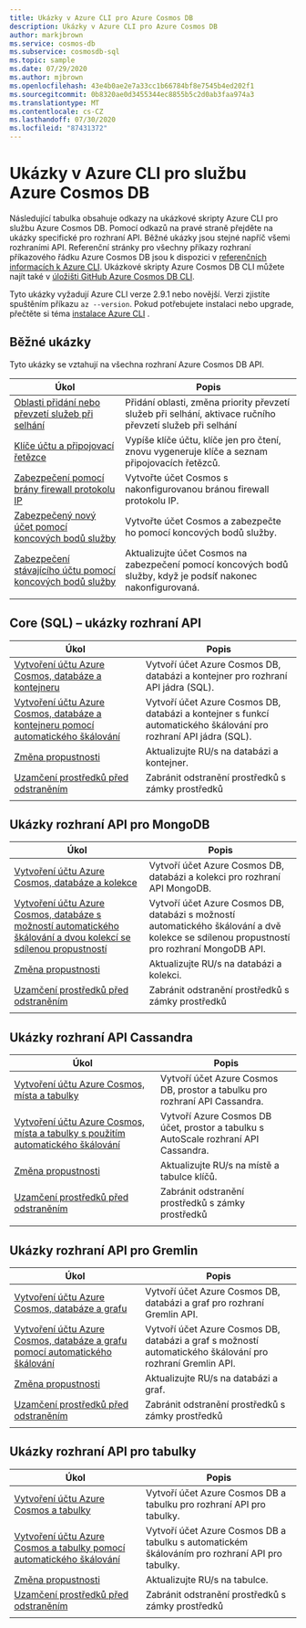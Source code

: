 ```yaml
---
title: Ukázky v Azure CLI pro Azure Cosmos DB
description: Ukázky v Azure CLI pro Azure Cosmos DB
author: markjbrown
ms.service: cosmos-db
ms.subservice: cosmosdb-sql
ms.topic: sample
ms.date: 07/29/2020
ms.author: mjbrown
ms.openlocfilehash: 43e4b0ae2e7a33cc1b66784bf8e7545b4ed202f1
ms.sourcegitcommit: 0b8320ae0d3455344ec8855b5c2d0ab3faa974a3
ms.translationtype: MT
ms.contentlocale: cs-CZ
ms.lasthandoff: 07/30/2020
ms.locfileid: "87431372"
---
```

# <a name="azure-cli-samples-for-azure-cosmos-db"></a>Ukázky v Azure CLI pro službu Azure Cosmos DB

Následující tabulka obsahuje odkazy na ukázkové skripty Azure CLI pro službu Azure Cosmos DB. Pomocí odkazů na pravé straně přejděte na ukázky specifické pro rozhraní API. Běžné ukázky jsou stejné napříč všemi rozhraními API. Referenční stránky pro všechny příkazy rozhraní příkazového řádku Azure Cosmos DB jsou k dispozici v [referenčních informacích k Azure CLI](/cli/azure/cosmosdb). Ukázkové skripty Azure Cosmos DB CLI můžete najít také v [úložišti GitHub Azure Cosmos DB CLI](https://github.com/Azure-Samples/azure-cli-samples/tree/master/cosmosdb).

Tyto ukázky vyžadují Azure CLI verze 2.9.1 nebo novější. Verzi zjistíte spuštěním příkazu `az --version`. Pokud potřebujete instalaci nebo upgrade, přečtěte si téma [instalace Azure CLI](/cli/azure/install-azure-cli) .

## <a name="common-samples"></a>Běžné ukázky

Tyto ukázky se vztahují na všechna rozhraní Azure Cosmos DB API.

|Úkol | Popis |
|---|---|
| [Oblasti přidání nebo převzetí služeb při selhání](scripts/cli/common/regions.md?toc=%2fcli%2fazure%2ftoc.json) | Přidání oblasti, změna priority převzetí služeb při selhání, aktivace ručního převzetí služeb při selhání|
| [Klíče účtu a připojovací řetězce](scripts/cli/common/keys.md?toc=%2fcli%2fazure%2ftoc.json) | Vypíše klíče účtu, klíče jen pro čtení, znovu vygeneruje klíče a seznam připojovacích řetězců.|
| [Zabezpečení pomocí brány firewall protokolu IP](scripts/cli/common/ipfirewall.md?toc=%2fcli%2fazure%2ftoc.json)| Vytvořte účet Cosmos s nakonfigurovanou bránou firewall protokolu IP.|
| [Zabezpečený nový účet pomocí koncových bodů služby](scripts/cli/common/service-endpoints.md?toc=%2fcli%2fazure%2ftoc.json)| Vytvořte účet Cosmos a zabezpečte ho pomocí koncových bodů služby.|
| [Zabezpečení stávajícího účtu pomocí koncových bodů služby](scripts/cli/common/service-endpoints-ignore-missing-vnet.md?toc=%2fcli%2fazure%2ftoc.json)| Aktualizujte účet Cosmos na zabezpečení pomocí koncových bodů služby, když je podsíť nakonec nakonfigurovaná.|
|||

## <a name="core-sql-api-samples"></a>Core (SQL) – ukázky rozhraní API

|Úkol | Popis |
|---|---|
| [Vytvoření účtu Azure Cosmos, databáze a kontejneru](scripts/cli/sql/create.md?toc=%2fcli%2fazure%2ftoc.json)| Vytvoří účet Azure Cosmos DB, databázi a kontejner pro rozhraní API jádra (SQL). |
| [Vytvoření účtu Azure Cosmos, databáze a kontejneru pomocí automatického škálování](scripts/cli/sql/autoscale.md?toc=%2fcli%2fazure%2ftoc.json)| Vytvoří účet Azure Cosmos DB, databázi a kontejner s funkcí automatického škálování pro rozhraní API jádra (SQL). |
| [Změna propustnosti](scripts/cli/sql/throughput.md?toc=%2fcli%2fazure%2ftoc.json) | Aktualizujte RU/s na databázi a kontejner.|
| [Uzamčení prostředků před odstraněním](scripts/cli/sql/lock.md?toc=%2fcli%2fazure%2ftoc.json)| Zabránit odstranění prostředků s zámky prostředků|
|||

## <a name="mongodb-api-samples"></a>Ukázky rozhraní API pro MongoDB

|Úkol | Popis |
|---|---|
| [Vytvoření účtu Azure Cosmos, databáze a kolekce](scripts/cli/mongodb/create.md?toc=%2fcli%2fazure%2ftoc.json)| Vytvoří účet Azure Cosmos DB, databázi a kolekci pro rozhraní API MongoDB. |
| [Vytvoření účtu Azure Cosmos, databáze s možností automatického škálování a dvou kolekcí se sdílenou propustností](scripts/cli/mongodb/autoscale.md?toc=%2fcli%2fazure%2ftoc.json)| Vytvoří účet Azure Cosmos DB, databázi s možností automatického škálování a dvě kolekce se sdílenou propustností pro rozhraní MongoDB API. |
| [Změna propustnosti](scripts/cli/mongodb/throughput.md?toc=%2fcli%2fazure%2ftoc.json) | Aktualizujte RU/s na databázi a kolekci.|
| [Uzamčení prostředků před odstraněním](scripts/cli/mongodb/lock.md?toc=%2fcli%2fazure%2ftoc.json)| Zabránit odstranění prostředků s zámky prostředků|
|||

## <a name="cassandra-api-samples"></a>Ukázky rozhraní API Cassandra

|Úkol | Popis |
|---|---|
| [Vytvoření účtu Azure Cosmos, místa a tabulky](scripts/cli/cassandra/create.md?toc=%2fcli%2fazure%2ftoc.json)| Vytvoří účet Azure Cosmos DB, prostor a tabulku pro rozhraní API Cassandra. |
| [Vytvoření účtu Azure Cosmos, místa a tabulky s použitím automatického škálování](scripts/cli/cassandra/autoscale.md?toc=%2fcli%2fazure%2ftoc.json)| Vytvoří Azure Cosmos DB účet, prostor a tabulku s AutoScale rozhraní API Cassandra. |
| [Změna propustnosti](scripts/cli/cassandra/throughput.md?toc=%2fcli%2fazure%2ftoc.json) | Aktualizujte RU/s na místě a tabulce klíčů.|
| [Uzamčení prostředků před odstraněním](scripts/cli/cassandra/lock.md?toc=%2fcli%2fazure%2ftoc.json)| Zabránit odstranění prostředků s zámky prostředků|
|||

## <a name="gremlin-api-samples"></a>Ukázky rozhraní API pro Gremlin

|Úkol | Popis |
|---|---|
| [Vytvoření účtu Azure Cosmos, databáze a grafu](scripts/cli/gremlin/create.md?toc=%2fcli%2fazure%2ftoc.json)| Vytvoří účet Azure Cosmos DB, databázi a graf pro rozhraní Gremlin API. |
| [Vytvoření účtu Azure Cosmos, databáze a grafu pomocí automatického škálování](scripts/cli/gremlin/autoscale.md?toc=%2fcli%2fazure%2ftoc.json)| Vytvoří účet Azure Cosmos DB, databázi a graf s možností automatického škálování pro rozhraní Gremlin API. |
| [Změna propustnosti](scripts/cli/gremlin/throughput.md?toc=%2fcli%2fazure%2ftoc.json) | Aktualizujte RU/s na databázi a graf.|
| [Uzamčení prostředků před odstraněním](scripts/cli/gremlin/lock.md?toc=%2fcli%2fazure%2ftoc.json)| Zabránit odstranění prostředků s zámky prostředků|
|||

## <a name="table-api-samples"></a>Ukázky rozhraní API pro tabulky

|Úkol | Popis |
|---|---|
| [Vytvoření účtu Azure Cosmos a tabulky](scripts/cli/table/create.md?toc=%2fcli%2fazure%2ftoc.json)| Vytvoří účet Azure Cosmos DB a tabulku pro rozhraní API pro tabulky. |
| [Vytvoření účtu Azure Cosmos a tabulky pomocí automatického škálování](scripts/cli/table/autoscale.md?toc=%2fcli%2fazure%2ftoc.json)| Vytvoří účet Azure Cosmos DB a tabulku s automatickém škálováním pro rozhraní API pro tabulky. |
| [Změna propustnosti](scripts/cli/table/throughput.md?toc=%2fcli%2fazure%2ftoc.json) | Aktualizujte RU/s na tabulce.|
| [Uzamčení prostředků před odstraněním](scripts/cli/table/lock.md?toc=%2fcli%2fazure%2ftoc.json)| Zabránit odstranění prostředků s zámky prostředků|
|||
